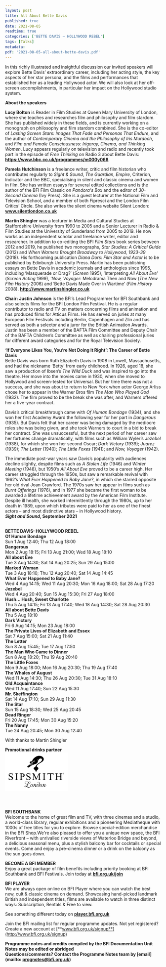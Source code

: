 ```yaml
---
layout: post
title: All About Bette Davis
published: true
date: 2021-08-05
readtime: true
categories: ['BETTE DAVIS – HOLLYWOOD REBEL']
tags: [Talks]
metadata: 
pdf: '2021-08-05-all-about-bette-davis.pdf'
---
```


In this richly illustrated and insightful discussion our invited speakers will explore Bette Davis’ extraordinary career, including her acting style, the key aspects of her star persona, and the films and performances that established her as a leading Hollywood actor. We will also look at her off-screen accomplishments, in particular her impact on the Hollywood studio system.

**About the speakers**

**Lucy Bolton** is Reader in Film Studies at Queen Mary University of London, where she teaches and researches film and philosophy and film stardom.  She has published widely in these fields, and is currently working on a monograph on philosophy and film stardom combined. She is the co-editor of _Lasting Screen Stars: Images That Fade and Personas That Endure_, and the author of _Contemporary Cinema and the Philosophy of Iris Murdoch_, and  _Film and Female Consciousness: Irigaray, Cinema, and Thinking Women_.  Lucy appears regularly on television and radio and recently took part in the episode of _Free_ _Thinking_ on Radio 3 about Bette Davis: **https://www.bbc.co.uk/programmes/m000y068**

**Pamela Hutchinson** is a freelance writer, critic and film historian who contributes regularly to _Sight & Sound_, _The Guardian_, _Empire_, Criterion, Indicator and the BBC, specialising in silent and classic cinema and women in film. She has written essays for several edited collections and is the author of the BFI Film Classic on _Pandora's Box_ and  the editor of _30-Second Cinema_ (Ivy Press). She is a guest lecturer at the National Film and Television School, and a member of both Fipresci and the London Film Critics’ Circle. She also writes the silent cinema website Silent London: **www.silentlondon.co.uk**

**Martin Shingler** was a lecturer in Media and Cultural Studies at Staffordshire University from 1990 to 2005 and a Senior Lecturer in Radio & Film Studies at the University of Sunderland from 2005 to 2019. He now works as an independent scholar and freelance writer, editor and researcher. In addition  to co-editing the BFI _Film Stars_ book series between 2012 and 2019, he published two monographs, _Star Studies: A Critical Guide_ (2012) and _When Warners Brought Broadway to Hollywood, 1923-39_ (2018). His forthcoming publication _Diana Dors: Film Star and Actor_ is to be published by Edinburgh University Press. Martin has been publishing essays on Bette Davis in academic journals and anthologies since 1995, including ‘Masquerade or Drag?’ (_Screen_ 1995), ‘Interpreting _All About Eve_’ (_Screen Acting_ 1999),  ‘_Now, Voyager_: Melodrama Then and Now (_The New Film History_ 2006)  and ‘Bette Davis Made Over in Wartime’ (_Film History_ 2008). **http://www.martinshingler.co.uk**

**Chair: Justin Johnson** is the BFI’s Lead Programmer for BFI Southbank and also selects films for the BFI London Film Festival. He is a regular contributor to radio and TV on matters concerning films and animation and has produced films for Atticus Films. He has served on juries at many European Film Festivals including Berlin, Copenhagen and Zlin and has served as both a selector and a juror for the British Animation Awards. Justin has been a member of the BAFTA Film Committee and Deputy Chair of the BAFTA Children’s Committee as well as chairing professional juries for different award categories and for the Royal Television Society.

**‘If Everyone Likes You, You’re Not Doing It Right’:  The Career of Bette Davis**  
Bette Davis was born Ruth Elizabeth Davis in 1908 in Lowell, Massachusetts, and had the nickname ‘Betty’ from early childhood. In 1926, aged 18, she saw a production of Ibsen’s _The Wild Duck_ and was inspired to go into the theatre. Her move into the movies came in 1930, when she moved to Hollywood and screen-tested for Universal. But her time there was not a success, and she was about to return to New York when actor George Arliss chose her to appear in the Warner Bros film _The Man Who Played God_ (1932). The film proved to be the break she was after, and Warners offered her a five-year contract.

Davis’s critical breakthrough came with _Of Human Bondage_ (1934), and she won her first Academy Award the following year for her part in _Dangerous_ (1935). But Davis felt that her career was being damaged by the mediocre roles she was being given, and she took Warners to court in a bid to break her contract. She was unsuccessful, but the next period of her career saw her fortunes change dramatically, with films such as William Wyler’s _Jezebel_ (1938), for which she won her second Oscar; _Dark Victory_ (1939); _Juarez_ (1939);  _The_ _Letter_ (1940); _The Little Foxes_ (1941); and _Now, Voyager_ (1942).

The immediate post-war years saw Davis’s popularity with audiences decline slightly, despite films such as _A Stolen Life_ (1946) and _Winter Meeting_ (1948), but 1950’s _All About Eve_ proved to be a career high. Her career struggled through the 1950s, but saw a remarkable revival with 1962’s _What Ever Happened to Baby Jane?_, in which she starred opposite her old rival Joan Crawford. The 1970s saw her appear in films such as _Burnt_ _Offerings_ (1976), and in 1977 she became the first woman to be awarded a lifetime achievement award by the American Film Institute. Despite ill health, she worked intermittently through the 1980s, up to her death in 1989, upon which tributes were paid to her as one of the finest actors – and most distinctive stars – in Hollywood history.  
**_Sight and Sound_, September 2021**
<br><br>

**BETTE DAVIS: HOLLYWOOD REBEL**<br>
**Of Human Bondage**<br>
Sun 1 Aug 12:40; Thu 12 Aug 18:00<br>
**Dangerous**<br>
Mon 2 Aug 18:15; Fri 13 Aug 21:00;  Wed 18 Aug 18:10<br>
**All about Eve**<br>
Tue 3 Aug 14:30; Sat 14 Aug 20:25;  Sun 29 Aug 15:00<br>
**Marked Woman**<br>
Tue 3 Aug 18:10; Thu 12 Aug 20:40;  Sat 14 Aug 14:45<br>
**What Ever Happened to Baby Jane?**<br>
Wed 4 Aug 14:15; Wed 11 Aug 20:30;  Mon 16 Aug 18:00; Sat 28 Aug 17:20<br>
**Jezebel**<br>
Wed 4 Aug 20:40; Sun 15 Aug 15:30;  Fri 27 Aug 18:00<br>
**Hush… Hush, Sweet Charlotte**<br>
Thu 5 Aug 14:15; Fri 13 Aug 17:40;  Wed 18 Aug 14:30; Sat 28 Aug 20:30<br>
**All about Bette Davis**<br>
Thu 5 Aug 18:10<br>
**Dark Victory**<br>
Fri 6 Aug 14:15; Mon 23 Aug 18:00<br>
**The Private Lives of Elizabeth and Essex**<br>
Sat 7 Aug 15:00; Sat 21 Aug 11:40<br>
**The Letter**<br>
Sun 8 Aug 15:45; Tue 17 Aug 17:50<br>
**The Man Who Came to Dinner**<br>
Sun 8 Aug 18:20; Thu 19 Aug 20:40<br>
**The Little Foxes**<br>
Mon 9 Aug 18:00; Mon 16 Aug 20:30;  Thu 19 Aug 17:40<br>
**The Whales of August**<br>
Wed 11 Aug 14:30; Thu 26 Aug 20:30;  Tue 31 Aug 18:10<br>
**Old Acquaintance**<br>
Wed 11 Aug 17:40; Sun 22 Aug 15:30<br>
**Mr. Skeffington**<br>
Sat 14 Aug 17:10; Sun 29 Aug 11:30<br>
**The Star**<br>
Sun 15 Aug 18:30; Wed 25 Aug 20:45<br>
**Dead Ringer**<br>
Fri 20 Aug 17:45; Mon 30 Aug 15:20<br>
**The Nanny**<br>
Tue 24 Aug 20:45; Mon 30 Aug 12:40<br>

With thanks to Martin Shingler

**Promotional drinks partner**  
<img style="float: left;" src="/img/partner/Sipsmith London Logo-Black-Vector-01 (1).jpg" width="40%" height="40%">
<br><br><br><br><br><br><br><br><br><br>


**BFI SOUTHBANK**  
Welcome to the home of great film and TV, with three cinemas and a studio, a world-class library, regular exhibitions and a pioneering Mediatheque with 1000s of free titles for you to explore. Browse special-edition merchandise in the BFI Shop.We&#39;re also pleased to offer you a unique new space, the BFI Riverfront – with unrivalled riverside views of Waterloo Bridge and beyond, a delicious seasonal menu, plus a stylish balcony bar for cocktails or special events. Come and enjoy a pre-cinema dinner or a drink on the balcony as the sun goes down.  

**BECOME A BFI MEMBER**  
Enjoy a great package of film benefits including priority booking at BFI Southbank and BFI Festivals. Join today at [**bfi.org.uk/join**](http://www.bfi.org.uk/join)  

**BFI PLAYER**  
 We are always open online on BFI Player where you can watch the best new, cult &amp; classic cinema on demand. Showcasing hand-picked landmark British and independent titles, films are available to watch in three distinct ways: Subscription, Rentals &amp; Free to view.  

See something different today on [**player.bfi.org.uk**](https://player.bfi.org.uk)  

Join the BFI mailing list for regular programme updates. Not yet registered? Create a new account at [**www.bfi.org.uk/signup**](http://www.bfi.org.uk/signup)

**Programme notes and credits compiled by the BFI Documentation Unit  
Notes may be edited or abridged  
Questions/comments? Contact the Programme Notes team by [email](mailto: prognotes@bfi.org.uk)**

<!--stackedit_data:
eyJoaXN0b3J5IjpbMTc3MTkzMzExM119
-->